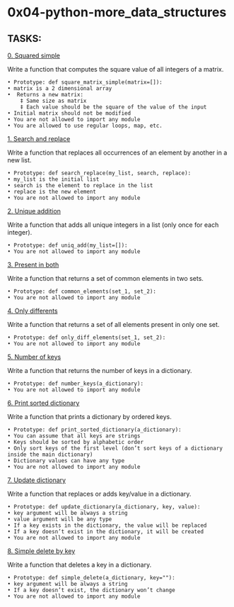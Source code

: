 # 0x04-python-more_data_structures

## TASKS:

[0. Squared simple](0-square_matrix_simple.py)

Write a function that computes the square value of all integers of a matrix.

	• Prototype: def square_matrix_simple(matrix=[]):
	• matrix is a 2 dimensional array
	•  Returns a new matrix:
		‡ Same size as matrix
		‡ Each value should be the square of the value of the input
	• Initial matrix should not be modified
	• You are not allowed to import any module
	• You are allowed to use regular loops, map, etc.

[1. Search and replace](1-search_replace.py)

Write a function that replaces all occurrences of an element by another in a new list.

	• Prototype: def search_replace(my_list, search, replace):
	• my_list is the initial list
	• search is the element to replace in the list
	• replace is the new element
	• You are not allowed to import any module

[2. Unique addition](2-uniq_add.py)

Write a function that adds all unique integers in a list (only once for each integer).

	• Prototype: def uniq_add(my_list=[]):
	• You are not allowed to import any module

[3. Present in both](3-common_elements.py)

Write a function that returns a set of common elements in two sets.

	• Prototype: def common_elements(set_1, set_2):
	• You are not allowed to import any module

[4. Only differents](4-only_diff_elements.py)

Write a function that returns a set of all elements present in only one set.

	• Prototype: def only_diff_elements(set_1, set_2):
	• You are not allowed to import any module

[5. Number of keys](5-number_keys.py)

Write a function that returns the number of keys in a dictionary.

	• Prototype: def number_keys(a_dictionary):
	• You are not allowed to import any module

[6. Print sorted dictionary](6-print_sorted_dictionary.py)

Write a function that prints a dictionary by ordered keys.

	• Prototype: def print_sorted_dictionary(a_dictionary):
	• You can assume that all keys are strings
	• Keys should be sorted by alphabetic order
	• Only sort keys of the first level (don’t sort keys of a dictionary inside the main dictionary)
	• Dictionary values can have any type
	• You are not allowed to import any module

[7. Update dictionary](7-update_dictionary.py)

Write a function that replaces or adds key/value in a dictionary.

	• Prototype: def update_dictionary(a_dictionary, key, value):
	• key argument will be always a string
	• value argument will be any type
	• If a key exists in the dictionary, the value will be replaced
	• If a key doesn’t exist in the dictionary, it will be created
	• You are not allowed to import any module

[8. Simple delete by key](8-simple_delete.py)

Write a function that deletes a key in a dictionary.

	• Prototype: def simple_delete(a_dictionary, key=""):
	• key argument will be always a string
	• If a key doesn’t exist, the dictionary won’t change
	• You are not allowed to import any module
